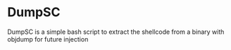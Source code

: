 # DumpSC
DumpSC is a simple bash script to extract the shellcode from a binary with objdump for future injection
